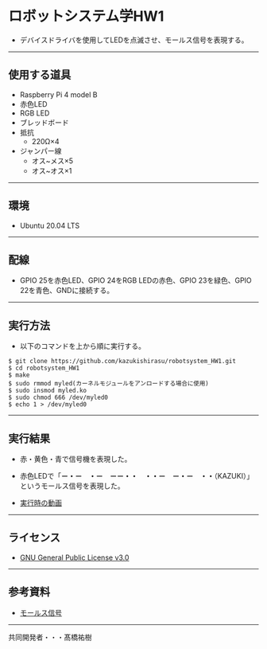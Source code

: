 # **ロボットシステム学HW1**  
- デバイスドライバを使用してLEDを点滅させ、モールス信号を表現する。
***
## **使用する道具**  
- Raspberry Pi 4 model B  
- 赤色LED  
- RGB LED
- ブレッドボード  
- 抵抗
  - 220Ω×4
- ジャンパー線
  -  オス~メス×5
  -  オス~オス×1
***
## **環境**  
- Ubuntu 20.04 LTS  
***
## **配線**  
- GPIO 25を赤色LED、GPIO 24をRGB LEDの赤色、GPIO 23を緑色、GPIO 22を青色、GNDに接続する。  
***
## **実行方法**  
- 以下のコマンドを上から順に実行する。  
```
$ git clone https://github.com/kazukishirasu/robotsystem_HW1.git 
$ cd robotsystem_HW1
$ make  
$ sudo rmmod myled(カーネルモジュールをアンロードする場合に使用)  
$ sudo insmod myled.ko  
$ sudo chmod 666 /dev/myled0  
$ echo 1 > /dev/myled0  
```
***
## **実行結果**  
-  赤・黄色・青で信号機を表現した。
-  赤色LEDで「**－・－　・－　－－・・　・・－　－・－　・・**（KAZUKI）」というモールス信号を表現した。

- [実行時の動画](https://youtu.be/JRdC526gu3k)  
***
## **ライセンス**  
-  [GNU General Public License v3.0](https://github.com/kazukishirasu/robotsystem_HW1/blob/main/COPYING)
***
## **参考資料**
-  [モールス信号](https://images.app.goo.gl/aD6JNsrwYYHWkuCFA)  
***
共同開発者・・・髙橋祐樹
